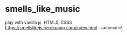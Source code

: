 # smells_like_music
play with vanilla js, HTML5, CSS3
https://smellslikejs.herokuapp.com/index.html - automatic!

